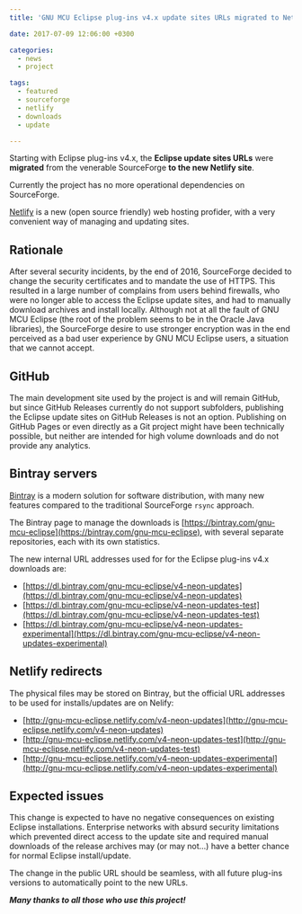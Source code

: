 ```yaml
---
title: 'GNU MCU Eclipse plug-ins v4.x update sites URLs migrated to Netlify'

date: 2017-07-09 12:06:00 +0300

categories:
  - news
  - project

tags:
  - featured
  - sourceforge
  - netlify
  - downloads
  - update

---
```


Starting with Eclipse plug-ins v4.x, the **Eclipse update sites URLs** were **migrated** from the venerable SourceForge **to the new Netlify site**.

Currently the project has no more operational dependencies on SourceForge.

[Netlify](https://www.netlify.com) is a new (open source friendly) web hosting profider, with a very convenient way of managing and updating sites.

## Rationale

After several security incidents, by the end of 2016, SourceForge decided to change the security certificates and to mandate the use of HTTPS. This resulted in a large number of complains from users behind firewalls, who were no longer able to access the Eclipse update sites, and had to manually download archives and install locally. Although not at all the fault of GNU MCU Eclipse (the root of the problem seems to be in the Oracle Java libraries), the SourceForge desire to use stronger encryption was in the end perceived as a bad user experience by GNU MCU Eclipse users, a situation that we cannot accept.

## GitHub 

The main development site used by the project is and will remain GitHub, but since GitHub Releases currently do not support subfolders, publishing the Eclipse update sites on GitHub Releases is not an option. Publishing on GitHub Pages or even directly as a Git project might have been technically possible, but neither are intended for high volume downloads and do not provide any analytics.

## Bintray servers

[Bintray](https://bintray.com/) is a modern solution for software distribution, with many new features compared to the traditional SourceForge `rsync` approach.

The Bintray page to manage the downloads is [https://bintray.com/gnu-mcu-eclipse](https://bintray.com/gnu-mcu-eclipse), with several separate repositories, each with its own statistics.

The new internal URL addresses used for for the Eclipse plug-ins v4.x downloads are:

- [https://dl.bintray.com/gnu-mcu-eclipse/v4-neon-updates](https://dl.bintray.com/gnu-mcu-eclipse/v4-neon-updates)
- [https://dl.bintray.com/gnu-mcu-eclipse/v4-neon-updates-test](https://dl.bintray.com/gnu-mcu-eclipse/v4-neon-updates-test)
- [https://dl.bintray.com/gnu-mcu-eclipse/v4-neon-updates-experimental](https://dl.bintray.com/gnu-mcu-eclipse/v4-neon-updates-experimental)

## Netlify redirects

The physical files may be stored on Bintray, but the official URL addresses to be used for installs/updates are on Nelify:

- [http://gnu-mcu-eclipse.netlify.com/v4-neon-updates](http://gnu-mcu-eclipse.netlify.com/v4-neon-updates)
- [http://gnu-mcu-eclipse.netlify.com/v4-neon-updates-test](http://gnu-mcu-eclipse.netlify.com/v4-neon-updates-test)
- [http://gnu-mcu-eclipse.netlify.com/v4-neon-updates-experimental](http://gnu-mcu-eclipse.netlify.com/v4-neon-updates-experimental)

## Expected issues

This change is expected to have no negative consequences on existing Eclipse installations. Enterprise networks with absurd security limitations which prevented direct access to the update site and required manual downloads of the release archives may (or may not...) have a better chance for normal Eclipse install/update.

The change in the public URL should be seamless, with all future plug-ins versions to automatically point to the new URLs.

_**Many thanks to all those who use this project!**_
